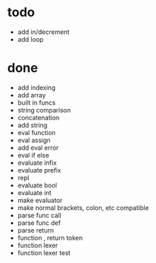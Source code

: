 # todo

- add in/decrement
- add loop

# done

- add indexing
- add array
- built in funcs
- string comparison
- concatenation
- add string
- eval function
- eval assign
- add eval error
- eval if else
- evaluate infix
- evaluate prefix
- repl
- evaluate bool
- evaluate int
- make evaluator
- make normal brackets, colon, etc compatible
- parse func call
- parse func def
- parse return
- function , return token
- function lexer
- function lexer test

